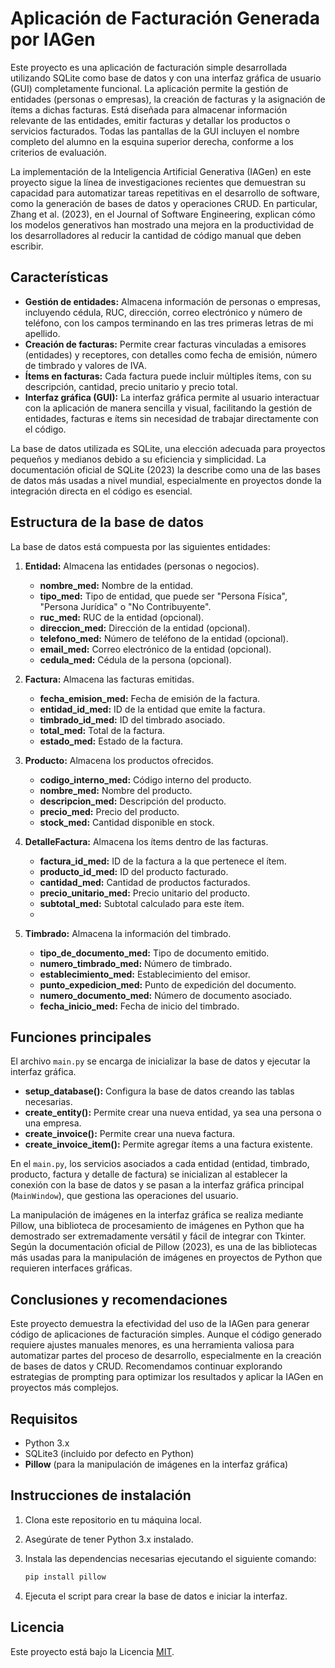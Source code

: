 # Aplicación de Facturación Generada por IAGen

Este proyecto es una aplicación de facturación simple desarrollada utilizando SQLite como base de datos y con una
interfaz gráfica de usuario (GUI) completamente funcional. La aplicación permite la gestión de entidades (personas o
empresas), la creación de facturas y la asignación de ítems a dichas facturas. Está diseñada para almacenar información
relevante de las entidades, emitir facturas y detallar los productos o servicios facturados. Todas las pantallas de la
GUI incluyen el nombre completo del alumno en la esquina superior derecha, conforme a los criterios de evaluación.

La implementación de la Inteligencia Artificial Generativa (IAGen) en este proyecto sigue la línea de investigaciones
recientes que demuestran su capacidad para automatizar tareas repetitivas en el desarrollo de software, como la
generación de bases de datos y operaciones CRUD. En particular, Zhang et al. (2023), en el Journal of Software
Engineering, explican cómo los modelos generativos han mostrado una mejora en la productividad de los desarrolladores al
reducir la cantidad de código manual que deben escribir.

## Características

- **Gestión de entidades:** Almacena información de personas o empresas, incluyendo cédula, RUC, dirección, correo
  electrónico y número de teléfono, con los campos terminando en las tres primeras letras de mi apellido.
- **Creación de facturas:**  Permite crear facturas vinculadas a emisores (entidades) y receptores, con detalles como
  fecha de emisión, número de timbrado y valores de IVA.
- **Ítems en facturas:** Cada factura puede incluir múltiples ítems, con su descripción, cantidad, precio unitario y
  precio total.
- **Interfaz gráfica (GUI):** La interfaz gráfica permite al usuario interactuar con la aplicación de manera sencilla y
  visual, facilitando la gestión de entidades, facturas e ítems sin necesidad de trabajar directamente con el código.

La base de datos utilizada es SQLite, una elección adecuada para proyectos pequeños y medianos debido a su eficiencia y
simplicidad. La documentación oficial de SQLite (2023) la describe como una de las bases de datos más usadas a nivel
mundial, especialmente en proyectos donde la integración directa en el código es esencial.

## Estructura de la base de datos

La base de datos está compuesta por las siguientes entidades:

1. **Entidad:** Almacena las entidades (personas o negocios).

    - **nombre_med:** Nombre de la entidad.
    - **tipo_med:** Tipo de entidad, que puede ser "Persona Física", "Persona Jurídica" o "No Contribuyente".
    - **ruc_med:** RUC de la entidad (opcional).
    - **direccion_med:** Dirección de la entidad (opcional).
    - **telefono_med:** Número de teléfono de la entidad (opcional).
    - **email_med:** Correo electrónico de la entidad (opcional).
    - **cedula_med:** Cédula de la persona (opcional).

2. **Factura:** Almacena las facturas emitidas.

    - **fecha_emision_med:** Fecha de emisión de la factura.
    - **entidad_id_med:** ID de la entidad que emite la factura.
    - **timbrado_id_med:** ID del timbrado asociado.
    - **total_med:** Total de la factura.
    - **estado_med:** Estado de la factura.

3. **Producto:** Almacena los productos ofrecidos.

    - **codigo_interno_med:** Código interno del producto.
    - **nombre_med:** Nombre del producto.
    - **descripcion_med:** Descripción del producto.
    - **precio_med:** Precio del producto.
    - **stock_med:** Cantidad disponible en stock.

4. **DetalleFactura:** Almacena los ítems dentro de las facturas.

    - **factura_id_med:** ID de la factura a la que pertenece el ítem.
    - **producto_id_med:** ID del producto facturado.
    - **cantidad_med:** Cantidad de productos facturados.
    - **precio_unitario_med:** Precio unitario del producto.
    - **subtotal_med:** Subtotal calculado para este ítem.
    -
5. **Timbrado:** Almacena la información del timbrado.

    - **tipo_de_documento_med:** Tipo de documento emitido.
    - **numero_timbrado_med:** Número de timbrado.
    - **establecimiento_med:** Establecimiento del emisor.
    - **punto_expedicion_med:** Punto de expedición del documento.
    - **numero_documento_med:** Número de documento asociado.
    - **fecha_inicio_med:** Fecha de inicio del timbrado.

## Funciones principales

El archivo `main.py` se encarga de inicializar la base de datos y ejecutar la interfaz gráfica.

- **setup_database():** Configura la base de datos creando las tablas necesarias.
- **create_entity():** Permite crear una nueva entidad, ya sea una persona o una empresa.
- **create_invoice():** Permite crear una nueva factura.
- **create_invoice_item():** Permite agregar ítems a una factura existente.

En el `main.py`, los servicios asociados a cada entidad (entidad, timbrado, producto, factura y detalle de factura) se
inicializan al establecer la conexión con la base de datos y se pasan a la interfaz gráfica principal (`MainWindow`),
que gestiona las operaciones del usuario.

La manipulación de imágenes en la interfaz gráfica se realiza mediante Pillow, una biblioteca de procesamiento de
imágenes en Python que ha demostrado ser extremadamente versátil y fácil de integrar con Tkinter. Según la documentación
oficial de Pillow (2023), es una de las bibliotecas más usadas para la manipulación de imágenes en proyectos de Python
que requieren interfaces gráficas.

## Conclusiones y recomendaciones

Este proyecto demuestra la efectividad del uso de la IAGen para generar código de aplicaciones de facturación simples.
Aunque el código generado requiere ajustes manuales menores, es una herramienta valiosa para automatizar partes del
proceso de desarrollo, especialmente en la creación de bases de datos y CRUD. Recomendamos continuar explorando
estrategias de prompting para optimizar los resultados y aplicar la IAGen en proyectos más complejos.

## Requisitos

- Python 3.x
- SQLite3 (incluido por defecto en Python)
- **Pillow** (para la manipulación de imágenes en la interfaz gráfica)

## Instrucciones de instalación

1. Clona este repositorio en tu máquina local.
2. Asegúrate de tener Python 3.x instalado.
3. Instala las dependencias necesarias ejecutando el siguiente comando:

   ```bash
   pip install pillow
   ```

4. Ejecuta el script para crear la base de datos e iniciar la interfaz.

## Licencia

Este proyecto está bajo la Licencia [MIT](https://github.com/git/git-scm.com/blob/main/MIT-LICENSE.txt).